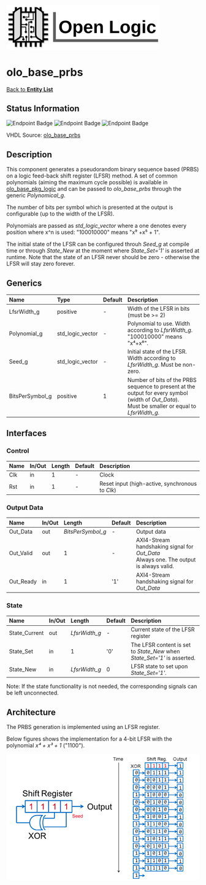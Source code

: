 <img src="../Logo.png" alt="Logo" width="400">

# olo_base_prbs

[Back to **Entity List**](../EntityList.md)

## Status Information

![Endpoint Badge](https://img.shields.io/endpoint?url=https://storage.googleapis.com/open-logic-badges/coverage/olo_base_prbs.json?cacheSeconds=0) ![Endpoint Badge](https://img.shields.io/endpoint?url=https://storage.googleapis.com/open-logic-badges/branches/olo_base_prbs.json?cacheSeconds=0) ![Endpoint Badge](https://img.shields.io/endpoint?url=https://storage.googleapis.com/open-logic-badges/issues/olo_base_prbs.json?cacheSeconds=0)

VHDL Source: [olo_base_prbs](../../src/base/vhdl/olo_base_prbs.vhd)

## Description

This component generates a pseudorandom binary sequence based (PRBS) on a logic feed-back shift register (LFSR) method. A set of common polynomials (aiming the maximum cycle possible) is available in [olo_base_pkg_logic](./olo_base_pkg_logic.md) and can be passed to *olo_base_prbs* through the generic *Polynomical_g*.

The number of bits per symbol which is presented at the output is configurable (up to the width of the LFSR).

Polynomials are passed as *std_logic_vector* where a one denotes every position where x^n is used: "100010000" means "x⁹ +x⁵ + 1".

The initial state of the LFSR can be configured throuh *Seed_g* at compile time or through *State_New* at the moment where *State_Set='1'* is asserted at runtime. Note that the state of an LFSR never should be zero - otherwise the LFSR will stay zero forever.

## Generics

| Name            | Type             | Default | Description                                                  |
| :-------------- | :--------------- | ------- | :----------------------------------------------------------- |
| LfsrWidth_g     | positive         | -       | Width of the LFSR in bits (must be >= 2)                     |
| Polynomial_g    | std_logic_vector | -       | Polynomial to use. Width according to *LfsrWidth_g*.<br />"100010000" means "x⁴+x⁸". |
| Seed_g          | std_logic_vector | -       | Initial state of the LFSR. Width according to *LfsrWidth_g*. Must be non-zero. |
| BitsPerSymbol_g | positive         | 1       | Number of bits of the PRBS sequence to present at the output for every symbol (width of *Out_Data*). <br />Must be smaller or equal to *LfsrWidth_g*. |

## Interfaces

### Control

| Name | In/Out | Length | Default | Description                                     |
| :--- | :----- | :----- | ------- | :---------------------------------------------- |
| Clk  | in     | 1      | -       | Clock                                           |
| Rst  | in     | 1      | -       | Reset input (high-active, synchronous to *Clk*) |

### Output Data

| Name      | In/Out | Length            | Default | Description                                                  |
| :-------- | :----- | :---------------- | ------- | :----------------------------------------------------------- |
| Out_Data  | out    | *BitsPerSymbol_g* | -       | Output data                                                  |
| Out_Valid | out    | 1                 | -       | AXI4-Stream handshaking signal for *Out_Data*<br />Always one. The output is always valid. |
| Out_Ready | in     | 1                 | '1'     | AXI4-Stream handshaking signal for *Out_Data*<br />          |

### State

| Name          | In/Out | Length        | Default | Description                                                  |
| :------------ | :----- | :------------ | ------- | :----------------------------------------------------------- |
| State_Current | out    | *LfsrWidth_g* | -       | Current state of the LFSR register                           |
| State_Set     | in     | 1             | '0'     | The LFSR content is set to *State_New* when *State_Set='1'* is asserted. |
| State_New     | in     | *LfsrWidth_g* | 0       | LFSR state to set upon *State_Set='1'*.                      |

Note: If the state functionality is not needed, the corresponding signals can be left unconnected.

## Architecture

The PRBS generation is implemented using an LFSR register.

Below figures shows the implementation for a 4-bit LFSR with the polynomial *x⁴ + x³ + 1* ("1100").

![PRBS](./misc/prbs.png)




